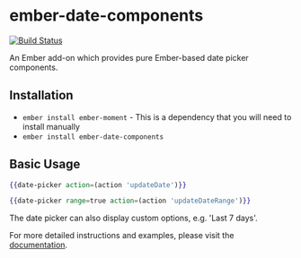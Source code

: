 # ember-date-components

[![Build Status](https://travis-ci.org/mydea/ember-date-components.svg?branch=master)](https://travis-ci.org/mydea/ember-date-components)

An Ember add-on which provides pure Ember-based date picker components.

## Installation

* `ember install ember-moment` - This is a dependency that you will need to install manually
* `ember install ember-date-components`

## Basic Usage

```hbs
{{date-picker action=(action 'updateDate')}}
```

```hbs
{{date-picker range=true action=(action 'updateDateRange')}}
```

The date picker can also display custom options, e.g. 'Last 7 days'.

For more detailed instructions and examples,
please visit the [documentation](http://mydea.github.io/ember-date-components/).
